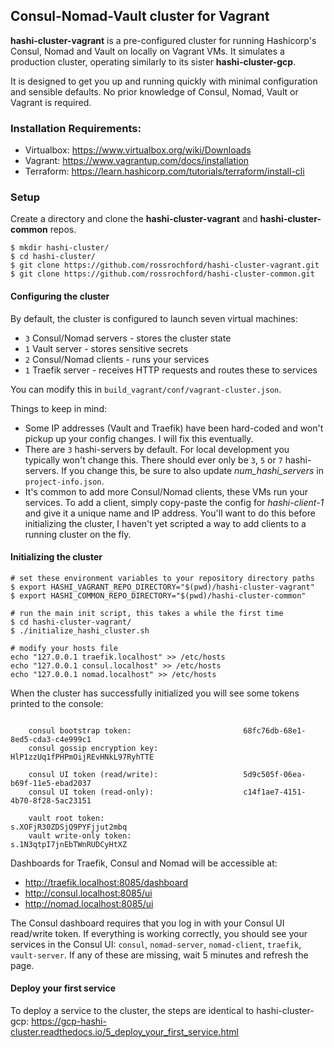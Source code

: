 ## Consul-Nomad-Vault cluster for Vagrant

**hashi-cluster-vagrant** is a pre-configured cluster for running Hashicorp's Consul, Nomad and Vault on locally on Vagrant VMs. It simulates a production cluster, operating similarly to its sister **hashi-cluster-gcp**.

It is designed to get you up and running quickly with minimal configuration and sensible defaults. No prior knowledge of Consul, Nomad, Vault or Vagrant is required.


### Installation Requirements:

* Virtualbox: https://www.virtualbox.org/wiki/Downloads
* Vagrant: https://www.vagrantup.com/docs/installation
* Terraform: https://learn.hashicorp.com/tutorials/terraform/install-cli


### Setup

Create a directory and clone the **hashi-cluster-vagrant** and **hashi-cluster-common** repos.

```
$ mkdir hashi-cluster/
$ cd hashi-cluster/
$ git clone https://github.com/rossrochford/hashi-cluster-vagrant.git
$ git clone https://github.com/rossrochford/hashi-cluster-common.git
```

#### Configuring the cluster 

By default, the cluster is configured to launch seven virtual machines: 

* `3` Consul/Nomad servers - stores the cluster state
* `1` Vault server - stores sensitive secrets
* `2` Consul/Nomad clients - runs your services
* `1` Traefik server  - receives HTTP requests and routes these to services

You can modify this in `build_vagrant/conf/vagrant-cluster.json`.

Things to keep in mind:

* Some IP addresses (Vault and Traefik) have been hard-coded and won't pickup up your config changes. I will fix this eventually.
* There are `3` hashi-servers by default. For local development you typically won't change this. There should ever only be `3`, `5` or `7` hashi-servers. If you change this, be sure to also update *num_hashi_servers* in `project-info.json`.
* It's common to add more Consul/Nomad clients, these VMs run your services. To add a client, simply copy-paste the config for *hashi-client-1* and give it a unique name and IP address. You'll want to do this before initializing the cluster, I haven't yet scripted a way to add clients to a running cluster on the fly.


#### Initializing the cluster

```
# set these environment variables to your repository directory paths
$ export HASHI_VAGRANT_REPO_DIRECTORY="$(pwd)/hashi-cluster-vagrant" 
$ export HASHI_COMMON_REPO_DIRECTORY="$(pwd)/hashi-cluster-common"

# run the main init script, this takes a while the first time
$ cd hashi-cluster-vagrant/
$ ./initialize_hashi_cluster.sh

# modify your hosts file
echo "127.0.0.1 traefik.localhost" >> /etc/hosts
echo "127.0.0.1 consul.localhost" >> /etc/hosts
echo "127.0.0.1 nomad.localhost" >> /etc/hosts
```

When the cluster has successfully initialized you will see some tokens printed to the console:

```

    consul bootstrap token:                         68fc76db-68e1-8ed5-cda3-c4e999c1
    consul gossip encryption key:                   HlP1zzUq1fPHPmOijREvHNkL97RyhTTE

    consul UI token (read/write):                   5d9c505f-06ea-b69f-11e5-ebad2037
    consul UI token (read-only):                    c14f1ae7-4151-4b70-8f28-5ac23151

    vault root token:                               s.XOFjR30ZDSjQ9PYFjjut2mbq
    vault write-only token:                         s.1N3qtpI7jnEbTWnRUDCyHtXZ
```

Dashboards for Traefik, Consul and Nomad will be accessible at:

* http://traefik.localhost:8085/dashboard
* http://consul.localhost:8085/ui 
* http://nomad.localhost:8085/ui

The Consul dashboard requires that you log in with your Consul UI read/write token.  If everything is working correctly, you should see your services in the Consul UI: `consul`, `nomad-server`, `nomad-client`, `traefik`, `vault-server`. If any of these are missing, wait 5 minutes and refresh the page.


#### Deploy your first service

To deploy a service to the cluster, the steps are identical to hashi-cluster-gcp: https://gcp-hashi-cluster.readthedocs.io/5_deploy_your_first_service.html
